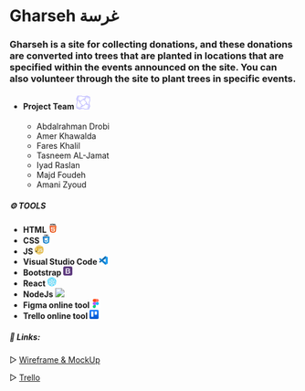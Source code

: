 # Gharseh غرسة
### Gharseh is a site for collecting donations, and these donations are converted into trees that are planted in locations that are specified within the events announced on the site. You can also volunteer through the site to plant trees in specific events.

- #### Project Team ![](./Front-end/src/assets/teamwork.png)
  - Abdalrahman Drobi
  - Amer Khawalda
  - Fares Khalil
  - Tasneem AL-Jamat
  - Iyad Raslan
  - Majd Foudeh
  - Amani Zyoud

##### **⚙️ TOOLS**

- **HTML ![](./Front-end/src/assets/html-5.png)**
- **CSS ![](./Front-end/src/assets/css.png)**
- **JS ![](./Front-end/src/assets/javascript.png)**
- **Visual Studio Code ![](./Front-end/src/assets/vs.png)**
- **Bootstrap ![](./Front-end/src/assets/bootstrap.png)**
- **React ![](./Front-end/src/assets/react.png)**
- **NodeJs ![](./Front-end/src/assets/nodejs.png)**
- **Figma online tool ![](./Front-end/src/assets/figma2.png)**
- **Trello online tool ![](./Front-end/src/assets/trello.png)**

##### **📎 Links:**

▷ [Wireframe & MockUp](https://www.figma.com/file/b9kNngAwX8mHovl4dPTqzA/charity-Project?type=design&node-id=0%3A1&t=cITi2Kp0FKOPe3Sj-1)

▷ [Trello](https://trello.com/w/charityproject24)
